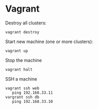# Vagrant

Destroy all clusters:

```
vagrant destroy
```

Start new machine (one or more clusters):

```
vagrant up
```

Stop the machine

```
vagrant halt
```

SSH a machine

```
vagrant ssh web
   ping 192.168.33.11
vargrant ssh db
   ping 192.168.33.10
```